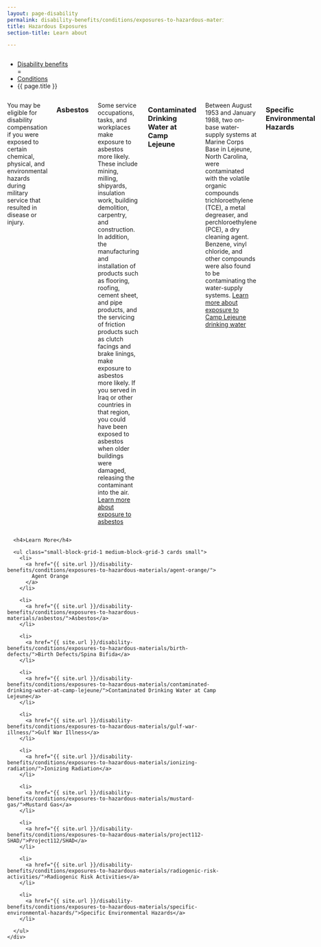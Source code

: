 ```yaml
---
layout: page-disability
permalink: disability-benefits/conditions/exposures-to-hazardous-materials/index.html
title: Hazardous Exposures
section-title: Learn about

---
```


<div class="splash" markdown="0">
<div class="row" markdown="0">
<div class="small-12 columns" markdown="0">

<ul class="breadcrumbs" role="menubar" aria-label="Primary">
<li class="parent"><a href="{{ site.url }}/disability-benefits/">Disability benefits</a></li>
=<li class="parent"><a href="{{ site.url }}/disability-benefits/conditions/">Conditions</a></li>
<li class="active">{{ page.title }}</li>
</ul>

</div>
</div>
</div>

<div class="main" role="main" markdown="0">
<div class="section one" markdown="0">
<div class="primary" markdown="0">
<div class="row" markdown="0">
<div class="small-12 columns" markdown="1">

You may be eligible for disability compensation if you were exposed to certain chemical, physical, and environmental hazards during military service that resulted in disease or injury.  

### Asbestos
Some service occupations, tasks, and workplaces make exposure to asbestos more likely. These include mining, milling, shipyards, insulation work, building demolition, carpentry, and construction. In addition, the manufacturing and installation of products such as flooring, roofing, cement sheet, and pipe products, and the servicing of friction products such as clutch facings and brake linings, make exposure to asbestos more likely. If you served in Iraq or other countries in that region, you could have been exposed to asbestos when older buildings were damaged, releasing the contaminant into the air.
[Learn more about exposure to asbestos](http://www.benefits.va.gov/COMPENSATION/claims-postservice-exposures-asbestos.asp)

### Contaminated Drinking Water at Camp Lejeune
Between August 1953 and January 1988, two on-base water-supply systems at Marine Corps Base in Lejeune, North Carolina, were contaminated with the volatile organic compounds trichloroethylene (TCE), a metal degreaser, and perchloroethylene (PCE), a dry cleaning agent. Benzene, vinyl chloride, and other compounds were also found to be contaminating the water-supply systems.
[Learn more about exposure to Camp Lejeune drinking water](http://www.benefits.va.gov/COMPENSATION/claims-postservice-exposures-camp_leguene_water.asp)

### Specific Environmental Hazards
You may have been exposed to environmental hazards at military installations during military service. These hazards include burn pits, particulate matter, chemical fires, and waste disposal pollution.
[Learn more about exposure to specific environmental hazards](http://www.benefits.va.gov/COMPENSATION/claims-postservice-exposures-environmental_hazards.asp)

### Ionizing Radiation
You may have been exposed to ionizing radiation during military service if, for example, you participated in nuclear weapons testing. Certain diseases may be service connected if the disease occurred as a result of the radiation exposure.
[Learn more about diseases related to exposure to ionizing radiation](http://www.benefits.va.gov/COMPENSATION/claims-postservice-exposures-ionizing_radiation.asp)

### Mustard Gas
Mustard gas is a common term for sulfur mustard (Yperite) or nitrogen mustard. Lewisite, an organic compound containing arsenic, is another chemical agent.  
[Learn more about exposure to mustard gas and lewisite](http://www.benefits.va.gov/COMPENSATION/claims-postservice-exposures-mustard.asp)

### Project 112/SHAD
From 1962 to 1974 approximately 6,000 U.S. Service Members were involved in conducting chemical tests to defend against biological and chemical weapons threats. Participation in these tests, known as Project 112 and Project SHAD, may have resulted in subsequent illnesses among Veterans, and may qualify a survivor of a Veteran who died from exposure to such chemical testing to certain VA benefits.
[Learn more about Project 112/SHAD](http://www.benefits.va.gov/COMPENSATION/claims-postservice-exposures-project_112_shad.asp)

### Radiogenic Risk Activities
There are certain diseases that may be service connected if they occurred as a result of your participating in a radiation-risk activity. Examples of radiation-risk activities include serving or being a prisoner of war in Japan and participating in nuclear weapons testing.
[Learn more about post-service radiogenic diseases](http://www.benefits.va.gov/COMPENSATION/claims-postservice-exposures-radiogenic_diseases.asp)

#### Sources
[http://www.benefits.va.gov/COMPENSATION/claims-postservice-exposures-index.asp](http://www.benefits.va.gov/COMPENSATION/claims-postservice-exposures-index.asp)

</div>
</div>
</div>

<div class="navigation">
  <div class="row">
    <div class="small-12 columns">

      <h4>Learn More</h4>

      <ul class="small-block-grid-1 medium-block-grid-3 cards small">
        <li>
          <a href="{{ site.url }}/disability-benefits/conditions/exposures-to-hazardous-materials/agent-orange/">
            Agent Orange
          </a>
        </li>

        <li>
          <a href="{{ site.url }}/disability-benefits/conditions/exposures-to-hazardous-materials/asbestos/">Asbestos</a>
        </li>

        <li>
          <a href="{{ site.url }}/disability-benefits/conditions/exposures-to-hazardous-materials/birth-defects/">Birth Defects/Spina Bifida</a>
        </li>

        <li>
          <a href="{{ site.url }}/disability-benefits/conditions/exposures-to-hazardous-materials/contaminated-drinking-water-at-camp-lejeune/">Contaminated Drinking Water at Camp Lejeune</a>
        </li>

        <li>
          <a href="{{ site.url }}/disability-benefits/conditions/exposures-to-hazardous-materials/gulf-war-illness/">Gulf War Illness</a>  
        </li>

        <li>
          <a href="{{ site.url }}/disability-benefits/conditions/exposures-to-hazardous-materials/ionizing-radiation/">Ionizing Radiation</a>
        </li>

        <li>
          <a href="{{ site.url }}/disability-benefits/conditions/exposures-to-hazardous-materials/mustard-gas/">Mustard Gas</a>
        </li>

        <li>
          <a href="{{ site.url }}/disability-benefits/conditions/exposures-to-hazardous-materials/project112-SHAD/">Project112/SHAD</a>
        </li>

        <li>
          <a href="{{ site.url }}/disability-benefits/conditions/exposures-to-hazardous-materials/radiogenic-risk-activities/">Radiogenic Risk Activities</a>
        </li>

        <li>
          <a href="{{ site.url }}/disability-benefits/conditions/exposures-to-hazardous-materials/specific-environmental-hazards/">Specific Environmental Hazards</a>
        </li>

      </ul>
    </div>
  </div>
</div>

</div>

</div>
